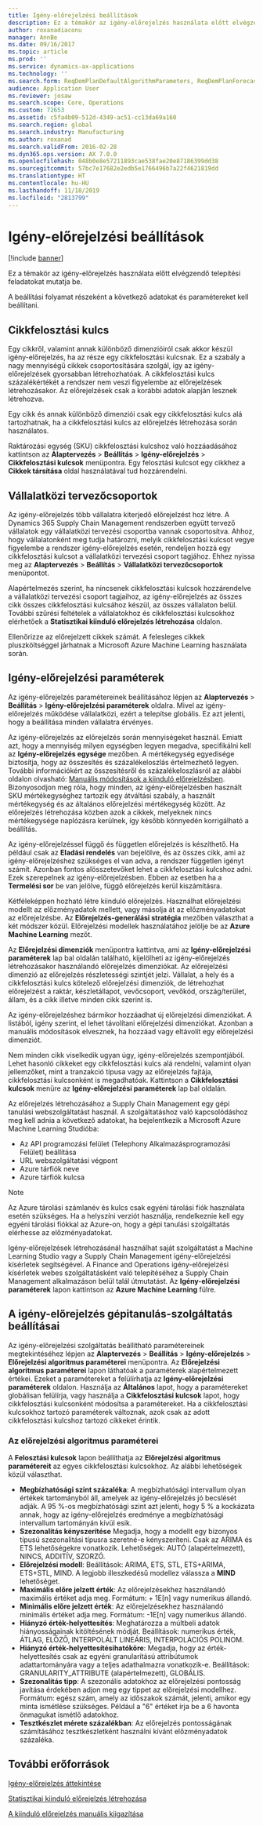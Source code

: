 ```yaml
---
title: Igény-előrejelzési beállítások
description: Ez a témakör az igény-előrejelzés használata előtt elvégzendő telepítési feladatokat mutatja be.
author: roxanadiaconu
manager: AnnBe
ms.date: 09/16/2017
ms.topic: article
ms.prod: ''
ms.service: dynamics-ax-applications
ms.technology: ''
ms.search.form: ReqDemPlanDefaultAlgorithmParameters, ReqDemPlanForecastParameters
audience: Application User
ms.reviewer: josaw
ms.search.scope: Core, Operations
ms.custom: 72653
ms.assetid: c5fa4b09-512d-4349-ac51-cc13da69a160
ms.search.region: global
ms.search.industry: Manufacturing
ms.author: roxanad
ms.search.validFrom: 2016-02-28
ms.dyn365.ops.version: AX 7.0.0
ms.openlocfilehash: 048b0e8e57211893cae538fae20e87186399dd38
ms.sourcegitcommit: 57bc7e17682e2edb5e1766496b7a22f4621819dd
ms.translationtype: HT
ms.contentlocale: hu-HU
ms.lasthandoff: 11/18/2019
ms.locfileid: "2813799"
---
```

# <a name="demand-forecasting-setup"></a>Igény-előrejelzési beállítások

[!include [banner](../includes/banner.md)]

Ez a témakör az igény-előrejelzés használata előtt elvégzendő telepítési feladatokat mutatja be.  

A beállítási folyamat részeként a következő adatokat és paramétereket kell beállítani.

## <a name="item-allocation-key"></a>Cikkfelosztási kulcs
Egy cikkről, valamint annak különböző dimenzióiról csak akkor készül igény-előrejelzés, ha az része egy cikkfelosztási kulcsnak. Ez a szabály a nagy mennyiségű cikkek csoportosítására szolgál, így az igény-előrejelzések gyorsabban létrehozhatóak. A cikkfelosztási kulcs százalékértékét a rendszer nem veszi figyelembe az előrejelzések létrehozásakor. Az előrejelzések csak a korábbi adatok alapján lesznek létrehozva. 

Egy cikk és annak különböző dimenziói csak egy cikkfelosztási kulcs alá tartozhatnak, ha a cikkfelosztási kulcs az előrejelzés létrehozása során használatos. 

Raktározási egység (SKU) cikkfelosztási kulcshoz való hozzáadásához kattintson az **Alaptervezés** &gt; **Beállítás** &gt; **Igény-előrejelzés** &gt; **Cikkfelosztási kulcsok** menüpontra. Egy felosztási kulcsot egy cikkhez a **Cikkek társítása** oldal használatával tud hozzárendelni.

## <a name="intercompany-planning-groups"></a>Vállalatközi tervezőcsoportok
Az igény-előrejelzés több vállalatra kiterjedő előrejelzést hoz létre. A Dynamics 365 Supply Chain Management rendszerben együtt tervező vállalatok egy vállalatközi tervezési csoportba vannak csoportosítva. Ahhoz, hogy vállalatonként meg tudja határozni, melyik cikkfelosztási kulcsot vegye figyelembe a rendszer igény-előrejelzés esetén, rendeljen hozzá egy cikkfelosztási kulcsot a vállalatközi tervezési csoport tagjához. Ehhez nyissa meg az **Alaptervezés** &gt; **Beállítás** &gt; **Vállalatközi tervezőcsoportok** menüpontot. 

Alapértelmezés szerint, ha nincsenek cikkfelosztási kulcsok hozzárendelve a vállalatközi tervezési csoport tagjaihoz, az igény-előrejelzés az összes cikk összes cikkfelosztási kulcsához készül, az összes vállalaton belül. További szűrési feltételek a vállalatokhoz és cikkfelosztási kulcsokhoz elérhetőek a **Statisztikai kiinduló előrejelzés létrehozása** oldalon. 

Ellenőrizze az előrejelzett cikkek számát. A felesleges cikkek pluszköltséggel járhatnak a Microsoft Azure Machine Learning használata során.

## <a name="demand-forecasting-parameters"></a>Igény-előrejelzési paraméterek
Az igény-előrejelzés paramétereinek beállításához lépjen az **Alaptervezés** &gt; **Beállítás** &gt; **Igény-előrejelzési paraméterek** oldalra. Mivel az igény-előrejelzés működése vállalatközi, ezért a telepítse globális. Ez azt jelenti, hogy a beállítása minden vállalatra érvényes. 

Az igény-előrejelzés az előrejelzés során mennyiségeket használ. Emiatt azt, hogy a mennyiség milyen egységben legyen megadva, specifikálni kell az **Igény-előrejelzés egysége** mezőben. A mértékegység egyedisége biztosítja, hogy az összesítés és százalékeloszlás értelmezhető legyen. További információkért az összesítésről és százalékeloszlásról az alábbi oldalon olvasható: [Manuális módosítások a kiinduló előrejelzésben](manual-adjustments-baseline-forecast.md). Bizonyosodjon meg róla, hogy minden, az igény-előrejelzésben használt SKU mértékegységhez tartozik egy átváltási szabály, a használt mértékegység és az általános előrejelzési mértékegység között. Az előrejelzés létrehozása közben azok a cikkek, melyeknek nincs mértékegysége naplózásra kerülnek, így később könnyedén korrigálható a beállítás. 

Az igény-előrejelzéssel függő és független előrejelzés is készíthető. Ha például csak az **Eladási rendelés** van bejelölve, és az összes cikk, ami az igény-előrejelzéshez szükséges el van adva, a rendszer független igényt számít. Azonban fontos alösszetevőket lehet a cikkfelosztási kulcshoz adni. Ezek szerepelnek az igény-előrejelzésben. Ebben az esetben ha a **Termelési sor** be van jelölve, függő előrejelzés kerül kiszámításra. 

Kétféleképpen hozható létre kiinduló előrejelzés. Használhat előrejelzési modellt az előzményadatok mellett, vagy másolja át az előzményadatokat az előrejelzésbe. Az **Előrejelzés-generálási stratégia** mezőben választhat a két módszer közül. Előrejelzési modellek használatához jelölje be az **Azure Machine Learning** mezőt. 

Az **Előrejelzési dimenziók** menüpontra kattintva, ami az **Igény-előrejelzési paraméterek** lap bal oldalán található, kijelölheti az igény-előrejelzés létrehozásakor használandó előrejelzés dimenziókat. Az előrejelzési dimenzió az előrejelzés részletességi szintjét jelzi. Vállalat, a hely és a cikkfelosztási kulcs kötelező előrejelzési dimenziók, de létrehozhat előrejelzést a raktár, készletállapot, vevőcsoport, vevőkód, ország/terület, állam, és a cikk illetve minden cikk szerint is. 

Az igény-előrejelzéshez bármikor hozzáadhat új előrejelzési dimenziókat. A listából, igény szerint, el lehet távolítani előrejelzési dimenziókat. Azonban a manuális módosítások elvesznek, ha hozzáad vagy eltávolít egy előrejelzési dimenziót. 

Nem minden cikk viselkedik ugyan úgy, igény-előrejelzés szempontjából. Lehet hasonló cikkeket egy cikkfelosztási kulcs alá rendelni, valamint olyan jellemzőket, mint a tranzakció típusa vagy az előrejelzés fajtája, cikkfelosztási kulcsonként is megadhatóak. Kattintson a **Cikkfelosztási kulcsok** menüre az **Igény-előrejelzési paraméterek** lap bal oldalán. 

Az előrejelzés létrehozásához a Supply Chain Management egy gépi tanulási webszolgáltatást használ. A szolgáltatáshoz való kapcsolódáshoz meg kell adnia a következő adatokat, ha bejelentkezik a Microsoft Azure Machine Learning Studióba:

-   Az API programozási felület (Telephony Alkalmazásprogramozási Felület) beállítása
-   URL webszolgáltatási végpont
-   Azure tárfiók neve
-   Azure tárfiók kulcsa

> [!NOTE]
> Az Azure tárolási számlanév és kulcs csak egyéni tárolási fiók használata esetén szükséges. Ha a helyszíni verziót használja, rendelkeznie kell egy egyéni tárolási fiókkal az Azure-on, hogy a gépi tanulási szolgáltatás elérhesse az előzményadatokat. 

Igény-előrejelzések létrehozásánál használhat saját szolgáltatást a Machine Learning Studio vagy a Supply Chain Management igény-előrejelzési kísérletek segítségével. A Finance and Operations igény-előrejelzési kísérletek webes szolgáltatásként való telepítéséhez a Supply Chain Management alkalmazáson belül talál útmutatást. Az **Igény-előrejelzési paraméterek** lapon kattintson az **Azure Machine Learning** fülre.

## <a name="settings-for-the-demand-forecasting-machine-learning-service"></a>A igény-előrejelzés gépitanulás-szolgáltatás beállításai
Az igény-előrejelzési szolgáltatás beállítható paramétereinek megtekintéséhez lépjen az **Alaptervezés** &gt; **Beállítás** &gt; **Igény-előrejelzés** &gt; **Előrejelzési algoritmus paraméterei** menüpontra. Az **Előrejelzési algoritmus paraméterei** lapon láthatóak a paraméterek alapértelmezett értékei. Ezeket a paramétereket a felülírhatja az **Igény-előrejelzési paraméterek** oldalon. Használja az **Általános** lapot, hogy a paramétereket globálisan felülírja, vagy használja a **Cikkfelosztási kulcsok** lapot, hogy cikkfelosztási kulcsonként módosítsa a paramétereket. Ha a cikkfelosztási kulcsokhoz tartozó paraméterek változnak, azok csak az adott cikkfelosztási kulcshoz tartozó cikkeket érintik.

### <a name="forecast-algorithm-parameters"></a>Az előrejelzési algoritmus paraméterei

A **Felosztási kulcsok** lapon beállíthatja az **Előrejelzési algoritmus paramétereit** az egyes cikkfelosztási kulcsokhoz. Az alábbi lehetőségek közül választhat.
- **Megbízhatósági szint százaléka**: A megbízhatósági intervallum olyan értékek tartományból áll, amelyek az igény-előrejelzés jó becslését adják. A 95 %-os megbízhatósági szint azt jelenti, hogy 5 % a kockázata annak, hogy az igény-előrejelzés eredménye a megbízhatósági intervallum tartományán kívül esik.
- **Szezonalitás kényszerítése** Megadja, hogy a modellt egy bizonyos típusú szezonalitási típusra szeretné-e kényszeríteni. Csak az ARIMA és ETS lehetőségekre vonatkozik. Lehetőségek: AUTÓ (alapértelmezett), NINCS, ADDITÍV, SZORZÓ.
- **Előrejelzési modell**: Beállítások: ARIMA, ETS, STL, ETS+ARIMA, ETS+STL, MIND. A legjobb illeszkedésű modellez válassza a **MIND** lehetőséget.
- **Maximális előre jelzett érték**: Az előrejelzésekhez használandó maximális értéket adja meg. Formátum: + 1E[n] vagy numerikus állandó.
- **Minimális előre jelzett érték**: Az előrejelzésekhez használandó minimális értéket adja meg. Formátum: -1E[n] vagy numerikus állandó.
- **Hiányzó érték-helyettesítés**: Meghatározza a múltbeli adatok hiányosságainak kitöltésének módját. Beállítások: numerikus érték, ÁTLAG, ELŐZŐ, INTERPOLÁLT LINEÁRIS, INTERPOLÁCIÓS POLINOM.
- **Hiányzó érték-helyettesítésihatóköre**: Megadja, hogy az érték-helyettesítés csak az egyéni granularítású attribútumok adattartományára vagy a teljes adathalmazra vonatkozik-e. Beállítások: GRANULARITY_ATTRIBUTE (alapértelmezett), GLOBÁLIS.
- **Szezonalitás tipp**: A szezonális adatokhoz az előrejelzési pontosság javítása érdekében adjon meg egy tippet az előrejelzési modellhez. Formátum: egész szám, amely az időszakok számát, jelenti, amikor egy minta ismétlése szükséges. Például a "6" értéket írja be a 6 havonta önmagukat ismétlő adatokhoz.
- **Tesztkészlet mérete százalékban**: Az előrejelzés pontosságának számításához tesztkészletként használni kívánt előzményadatok százaléka. 

<a name="additional-resources"></a>További erőforrások
--------

[Igény-előrejelzés áttekintése](introduction-demand-forecasting.md)

[Statisztikai kiinduló előrejelzés létrehozása](generate-statistical-baseline-forecast.md)

[A kiinduló előrejelzés manuális kiigazítása](manual-adjustments-baseline-forecast.md)



